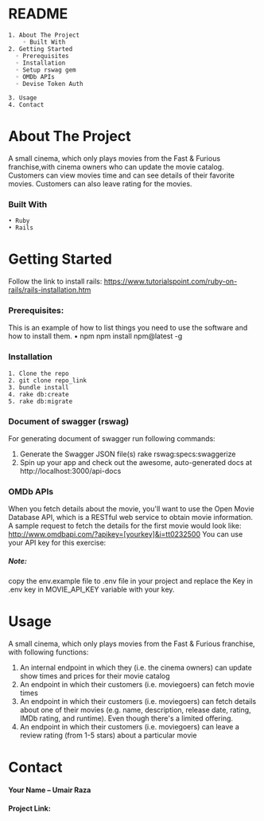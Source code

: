 ﻿# README

    1. About The Project
        ◦ Built With
    2. Getting Started
      ◦ Prerequisites
      ◦ Installation
	  ◦ Setup rswag gem
	  ◦ OMDb APIs
	  ◦ Devise Token Auth

    3. Usage
    4. Contact
# About The Project

A small cinema, which only plays movies from the Fast & Furious franchise,with cinema owners who can update the movie catalog. Customers can view movies time and can see details of their favorite movies. Customers can also leave rating for the movies.

### Built With
    • Ruby
    • Rails


# Getting Started

Follow the link to install rails:
https://www.tutorialspoint.com/ruby-on-rails/rails-installation.htm

### Prerequisites:

This is an example of how to list things you need to use the software and how to install them.
    • npm
      npm install npm@latest -g

### Installation

    1. Clone the repo
    2. git clone repo_link
    3. bundle install
    4. rake db:create
    5. rake db:migrate
### Document of swagger (rswag)

For generating document of swagger run following commands:

1) Generate the Swagger JSON file(s)
	rake rswag:specs:swaggerize
2) Spin up your app and check out the awesome, auto-generated docs at
	http://localhost:3000/api-docs

### OMDb APIs

When you fetch details about the movie, you'll want to use the Open Movie Database API, which is a RESTful web service to obtain movie information. A sample request to fetch the details for the first movie would look like:
http://www.omdbapi.com/?apikey=[yourkey]&i=tt0232500
You can use your API key for this exercise:

##### Note: 

copy the env.example file to .env file in your project and replace the Key in .env key in MOVIE_API_KEY variable with your key.

# Usage
A small cinema, which only plays movies from the Fast & Furious franchise, with following functions:

1) An internal endpoint in which they (i.e. the cinema owners) can update show times and prices for their movie catalog
2) An endpoint in which their customers (i.e. moviegoers) can fetch movie times
3) An endpoint in which their customers (i.e. moviegoers) can fetch details about one of their movies (e.g. name, description, release date, rating, IMDb rating, and runtime). Even though there's a limited offering.
5) An endpoint in which their customers (i.e. moviegoers) can leave a review rating (from 1-5 stars) about a particular movie

# Contact
#### Your Name – Umair Raza

#### Project Link: 

